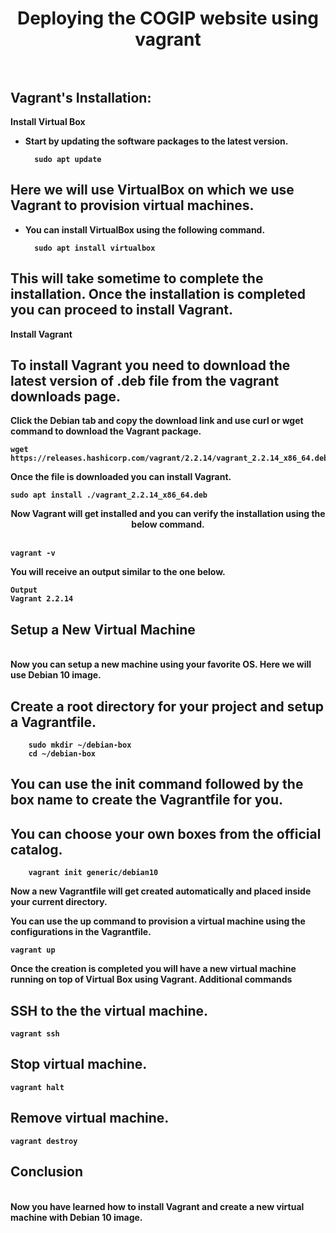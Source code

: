 # <center><b>Deploying the COGIP website using vagrant</center><br>
## Vagrant's Installation:

Install Virtual Box

- Start by updating the software packages to the latest version.

        sudo apt update

## Here we will use VirtualBox on which we use Vagrant to provision virtual machines.

- You can install VirtualBox using the following command.<br>

        sudo apt install virtualbox

## This will take sometime to complete the installation. Once the installation is completed you can proceed to install Vagrant.<br>
Install Vagrant

## To install Vagrant you need to download the latest version of .deb file from the vagrant downloads page.

Click the Debian tab and copy the download link and use curl or wget command to download the Vagrant package.

    wget https://releases.hashicorp.com/vagrant/2.2.14/vagrant_2.2.14_x86_64.deb

Once the file is downloaded you can install Vagrant.

    sudo apt install ./vagrant_2.2.14_x86_64.deb

<center><b>Now Vagrant will get installed and you can verify the installation using the below command</b>.</center><br>

    vagrant -v

You will receive an output similar to the one below.

    Output
    Vagrant 2.2.14

## Setup a New Virtual Machine
<br>
Now you can setup a new machine using your favorite OS. Here we will use Debian 10 image.

## Create a root directory for your project and setup a Vagrantfile.

        sudo mkdir ~/debian-box
        cd ~/debian-box

## You can use the init command followed by the box name to create the Vagrantfile for you.

## You can choose your own boxes from the official catalog.

        vagrant init generic/debian10

Now a new Vagrantfile will get created automatically and placed inside your current directory.

You can use the up command to provision a virtual machine using the configurations in the Vagrantfile.

    vagrant up

Once the creation is completed you will have a new virtual machine running on top of Virtual Box using Vagrant.
Additional commands

## SSH to the the virtual machine.

    vagrant ssh

## Stop virtual machine.

    vagrant halt

## Remove virtual machine.

    vagrant destroy

## Conclusion
<br>
Now you have learned how to install Vagrant and create a new virtual machine with Debian 10 image.

